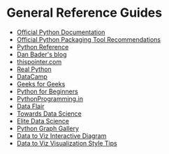 <!---
{"next":"Resources/tools_libs.md","title":"General Reference Guides"}
-->

# General Reference Guides

* [Official Python Documentation](https://docs.python.org/)
* [Official Python Packaging Tool Recommendations](https://packaging.python.org/guides/tool-recommendations/)
* [Python Reference](https://python-reference.readthedocs.io/en/latest/)
* [Dan Bader's blog](https://dbader.org/)
* [thispointer.com](https://thispointer.com/learn-python/)
* [Real Python](https://realpython.com)
* [DataCamp](https://www.datacamp.com/)
* [Geeks for Geeks](https://www.geeksforgeeks.org/python-programming-language/)
* [Python for Beginners](https://www.pythonforbeginners.com/)
* [PythonProgramming.in](https://www.pythonprogramming.in/)
* [Data Flair](https://data-flair.training/blogs)
* [Towards Data Science](https://towardsdatascience.com/)
* [Elite Data Science](https://elitedatascience.com/)
* [Python Graph Gallery](https://python-graph-gallery.com/)
* [Data to Viz Interactive Diagram](https://www.data-to-viz.com/#explore)
* [Data to Viz Visualization Style Tips](https://www.data-to-viz.com/caveats.html)